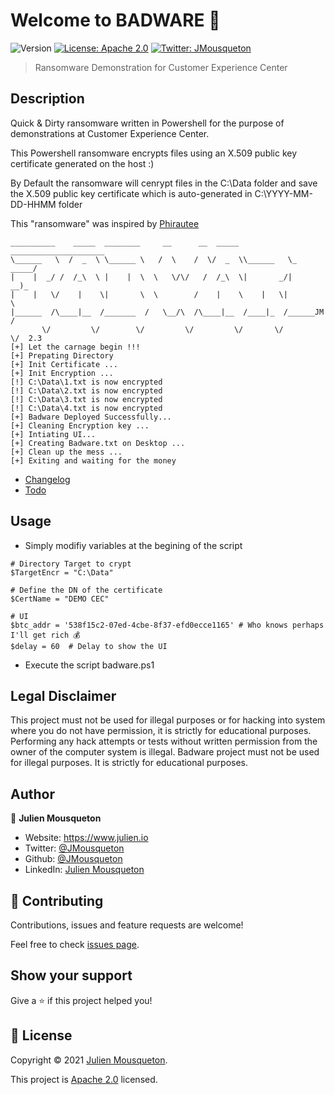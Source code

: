 # Welcome to BADWARE 👋

![Version](https://img.shields.io/badge/version-3.0-blue.svg?cacheSeconds=2592000)
[![License: Apache 2.0](https://img.shields.io/badge/License-Apache%202.0-yellow.svg)](https://github.com/JMousqueton/Badware/blob/main/LICENSE)
[![Twitter: JMousqueton](https://img.shields.io/twitter/follow/JMousqueton.svg?style=social)](https://twitter.com/JMousqueton)

> Ransomware Demonstration for Customer Experience Center

## Description

Quick & Dirty ransomware written in Powershell for the purpose of demonstrations at Customer Experience Center.

This Powershell ransomware encrypts files using an X.509 public key certificate generated on the host :) 

By Default the ransomware will cenrypt files in the C:\Data folder and save the X.509 public key certificate which is auto-generated in C:\YYYY-MM-DD-HHMM folder

This "ransomware" was inspired by [Phirautee](https://github.com/Viralmaniar/Phirautee)

```
__________    _____  ________     __      __  _____ _____________________
\______   \  /  _  \ \______ \   /  \    /  \/  _  \\______   \_   _____/
|    |  _/ /  /_\  \ |    |  \  \   \/\/   /  /_\  \|       _/|    __)_
|    |   \/    |    \|       \  \        /    |    \    |   \|        \
|______  /\____|__  /_______  /   \__/\  /\____|__  /____|_  /______JM /
       \/         \/        \/         \/         \/       \/        \/  2.3
[+] Let the carnage begin !!!
[+] Prepating Directory
[+] Init Certificate ...
[+] Init Encryption ...
[!] C:\Data\1.txt is now encrypted
[!] C:\Data\2.txt is now encrypted
[!] C:\Data\3.txt is now encrypted
[!] C:\Data\4.txt is now encrypted
[+] Badware Deployed Successfully...
[+] Cleaning Encryption key ...
[+] Intiating UI...
[+] Creating Badware.txt on Desktop ...
[+] Clean up the mess ...
[+] Exiting and waiting for the money
``` 

- [Changelog](https://github.com/JMousqueton/Badware/blob/main/CHANGELOG.md)
- [Todo](https://github.com/JMousqueton/Badware/blob/main/TODO.md)

## Usage 

- Simply modifiy variables at the begining of the script 

```
# Directory Target to crypt 
$TargetEncr = "C:\Data" 

# Define the DN of the certificate 
$CertName = "DEMO CEC"

# UI  
$btc_addr = '538f15c2-07ed-4cbe-8f37-efd0ecce1165' # Who knows perhaps I'll get rich 💰 
$delay = 60  # Delay to show the UI 
``` 

- Execute the script badware.ps1 

## Legal Disclaimer

This project must not be used for illegal purposes or for hacking into system where you do not have permission, it is strictly for educational purposes.
Performing any hack attempts or tests without written permission from the owner of the computer system is illegal.
Badware project must not be used for illegal purposes. It is strictly for educational purposes. 

## Author

👤 **Julien Mousqueton**

* Website: <https://www.julien.io>
* Twitter: [@JMousqueton](https://twitter.com/JMousqueton)
* Github: [@JMousqueton](https://github.com/JMousqueton)
* LinkedIn: [Julien Mousqueton](https://linkedin.com/in/julienmousqueton)

## 🤝 Contributing

Contributions, issues and feature requests are welcome!

Feel free to check [issues page](https://github.com/JMousqueton/Badware/issues).

## Show your support

Give a ⭐️ if this project helped you!

## 📝 License

Copyright © 2021 [Julien Mousqueton](https://github.com/JMousqueton).

This project is [Apache 2.0](https://github.com/JMousqueton/Badware/blob/main/LICENSE) licensed.
